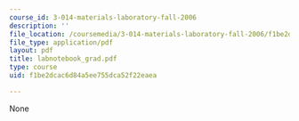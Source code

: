 ```yaml
---
course_id: 3-014-materials-laboratory-fall-2006
description: ''
file_location: /coursemedia/3-014-materials-laboratory-fall-2006/f1be2dcac6d84a5ee755dca52f22eaea_labnotebook_grad.pdf
file_type: application/pdf
layout: pdf
title: labnotebook_grad.pdf
type: course
uid: f1be2dcac6d84a5ee755dca52f22eaea

---
```

None